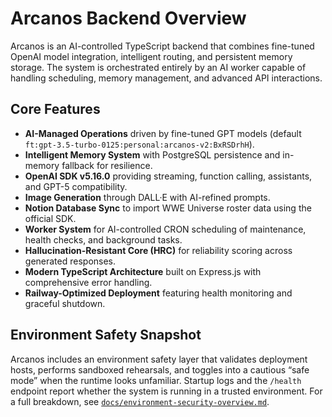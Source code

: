 # Arcanos Backend Overview

Arcanos is an AI-controlled TypeScript backend that combines fine-tuned OpenAI model integration, intelligent routing, and persistent memory storage. The system is orchestrated entirely by an AI worker capable of handling scheduling, memory management, and advanced API interactions.

## Core Features
- **AI-Managed Operations** driven by fine-tuned GPT models (default `ft:gpt-3.5-turbo-0125:personal:arcanos-v2:BxRSDrhH`).
- **Intelligent Memory System** with PostgreSQL persistence and in-memory fallback for resilience.
- **OpenAI SDK v5.16.0** providing streaming, function calling, assistants, and GPT-5 compatibility.
- **Image Generation** through DALL·E with AI-refined prompts.
- **Notion Database Sync** to import WWE Universe roster data using the official SDK.
- **Worker System** for AI-controlled CRON scheduling of maintenance, health checks, and background tasks.
- **Hallucination-Resistant Core (HRC)** for reliability scoring across generated responses.
- **Modern TypeScript Architecture** built on Express.js with comprehensive error handling.
- **Railway-Optimized Deployment** featuring health monitoring and graceful shutdown.

## Environment Safety Snapshot
Arcanos includes an environment safety layer that validates deployment hosts, performs sandboxed rehearsals, and toggles into a cautious “safe mode” when the runtime looks unfamiliar. Startup logs and the `/health` endpoint report whether the system is running in a trusted environment. For a full breakdown, see [`docs/environment-security-overview.md`](../environment-security-overview.md).
